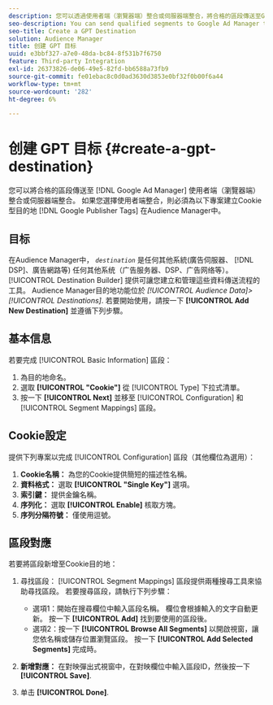 ```yaml
---
description: 您可以透過使用者端（瀏覽器端）整合或伺服器端整合，將合格的區段傳送至Google Ad Manager。 如果您選擇使用者端整合，則必須在Audience Manager中為Google發行者標籤建立Cookie型目的地。
seo-description: You can send qualified segments to Google Ad Manager through a client-side (browser-side) integration, or a server-side integration. If you choose the client-side integration, you must create a cookie-based destination for Google Publisher Tags in Audience Manager.
seo-title: Create a GPT Destination
solution: Audience Manager
title: 创建 GPT 目标
uuid: e3bbf327-a7e0-48da-bc84-8f531b7f6750
feature: Third-party Integration
exl-id: 26373826-de06-49e5-82fd-bb6588a73fb9
source-git-commit: fe01ebac8c0d0ad3630d3853e0bf32f0b00f6a44
workflow-type: tm+mt
source-wordcount: '282'
ht-degree: 6%

---
```


# 创建 GPT 目标 {#create-a-gpt-destination}

您可以將合格的區段傳送至 [!DNL Google Ad Manager] 使用者端（瀏覽器端）整合或伺服器端整合。 如果您選擇使用者端整合，則必須為以下專案建立Cookie型目的地 [!DNL Google Publisher Tags] 在Audience Manager中。

## 目标

在Audience Manager中， *`destination`* 是任何其他系統(廣告伺服器、 [!DNL DSP]、廣告網路等) 任何其他系统（广告服务器、DSP、广告网络等）。[!UICONTROL Destination Builder] 提供可讓您建立和管理這些資料傳送流程的工具。 Audience Manager目的地功能位於 *[!UICONTROL Audience Data]>[!UICONTROL Destinations]*. 若要開始使用，請按一下 **[!UICONTROL Add New Destination]** 並遵循下列步驟。

## 基本信息

若要完成 [!UICONTROL Basic Information] 區段：

1. 為目的地命名。
1. 選取 **[!UICONTROL "Cookie"]** 從 [!UICONTROL Type] 下拉式清單。
1. 按一下 **[!UICONTROL Next]** 並移至 [!UICONTROL Configuration] 和 [!UICONTROL Segment Mappings] 區段。

## Cookie設定

提供下列專案以完成 [!UICONTROL Configuration] 區段（其他欄位為選用）：

1. **Cookie名稱：** 為您的Cookie提供簡短的描述性名稱。
1. **資料格式：** 選取 **[!UICONTROL "Single Key"]** 選項。
1. **索引鍵：** 提供金鑰名稱。
1. **序列化：** 選取 **[!UICONTROL Enable]** 核取方塊。
1. **序列分隔符號：** 僅使用逗號。

## 區段對應

若要將區段新增至Cookie目的地：

1. 尋找區段： [!UICONTROL Segment Mappings] 區段提供兩種搜尋工具來協助尋找區段。 若要搜尋區段，請執行下列步驟：

   * 選項1：開始在搜尋欄位中輸入區段名稱。 欄位會根據輸入的文字自動更新。 按一下 **[!UICONTROL Add]** 找到要使用的區段後。
   * 選項2：按一下 **[!UICONTROL Browse All Segments]** 以開啟視窗，讓您依名稱或儲存位置瀏覽區段。 按一下 **[!UICONTROL Add Selected Segments]** 完成時。

1. **新增對應：** 在對映彈出式視窗中，在對映欄位中輸入區段ID，然後按一下 **[!UICONTROL Save]**.

1. 单击 **[!UICONTROL Done]**.
